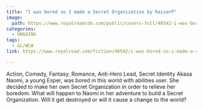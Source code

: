 ```yaml
---
title: "I was bored so I made a Secret Organization by RaizarP"
image:
  path: https://www.royalroadcdn.com/public/covers-full/48542-i-was-bored-so-i-made-a-secret-organization.jpg
categories:
  - ONGOING
tags:
  - GL/WLW
link: https://www.royalroad.com/fiction/48542/i-was-bored-so-i-made-a-secret-organization

---
```

Action, Comedy, Fantasy, Romance, Anti-Hero Lead, Secret Identity
Akasa Naomi, a young Esper, was bored in this world with abilities user. She decided to make her own Secret Organization in order to relieve her boredom.
What will happen to Naomi in her adventure to build a Secret Organization. Will it get destroyed or will it cause a change to the world?

